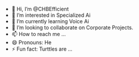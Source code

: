 - 👋 Hi, I’m @CHBEfficient
- 👀 I’m interested in Specialized Ai 
- 🌱 I’m currently learning Voice Ai
- 💞️ I’m looking to collaborate on Corporate Projects.
- 📫 How to reach me ...
- 😄 Pronouns: He
- ⚡ Fun fact: Turttles are ...

<!---
CHBEfficient/CHBEfficient is a ✨ special ✨ repository because its `README.md` (this file) appears on your GitHub profile.
You can click the Preview link to take a look at your changes.
--->
